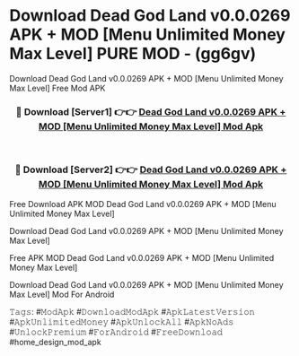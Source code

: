 # Download Dead God Land v0.0.0269 APK + MOD [Menu Unlimited Money Max Level] PURE MOD - (gg6gv)
Download Dead God Land v0.0.0269 APK + MOD [Menu Unlimited Money Max Level] Free Mod APK

<div align="center">
<h3>🔴 Download [Server1] 👉👉 <a href="https://apk-comot.site?title=Dead_God_Land_v0.0.0269_APK_+_MOD_[Menu_Unlimited_Money_Max_Level]">Dead God Land v0.0.0269 APK + MOD [Menu Unlimited Money Max Level] Mod Apk</a></h3><br>

<h3>🔴 Download [Server2] 👉👉 <a href="https://apk-comot.site?title=Dead_God_Land_v0.0.0269_APK_+_MOD_[Menu_Unlimited_Money_Max_Level]">Dead God Land v0.0.0269 APK + MOD [Menu Unlimited Money Max Level] Mod Apk</a></h3>
</div>


Free Download APK MOD Dead God Land v0.0.0269 APK + MOD [Menu Unlimited Money Max Level]

Download Dead God Land v0.0.0269 APK + MOD [Menu Unlimited Money Max Level] 

Free APK MOD Dead God Land v0.0.0269 APK + MOD [Menu Unlimited Money Max Level] 

Download Dead God Land v0.0.0269 APK + MOD [Menu Unlimited Money Max Level] Mod For Android

𝚃𝚊𝚐𝚜: #𝙼𝚘𝚍𝙰𝚙𝚔 #𝙳𝚘𝚠𝚗𝚕𝚘𝚊𝚍𝙼𝚘𝚍𝙰𝚙𝚔 #𝙰𝚙𝚔𝙻𝚊𝚝𝚎𝚜𝚝𝚅𝚎𝚛𝚜𝚒𝚘𝚗 #𝙰𝚙𝚔𝚄𝚗𝚕𝚒𝚖𝚒𝚝𝚎𝚍𝙼𝚘𝚗𝚎𝚢 #𝙰𝚙𝚔𝚄𝚗𝚕𝚘𝚌𝚔𝙰𝚕𝚕 #𝙰𝚙𝚔𝙽𝚘𝙰𝚍𝚜 #𝚄𝚗𝚕𝚘𝚌𝚔𝙿𝚛𝚎𝚖𝚒𝚞𝚖 #𝙵𝚘𝚛𝙰𝚗𝚍𝚛𝚘𝚒𝚍 #𝙵𝚛𝚎𝚎𝙳𝚘𝚠𝚗𝚕𝚘𝚊𝚍 #home_design_mod_apk